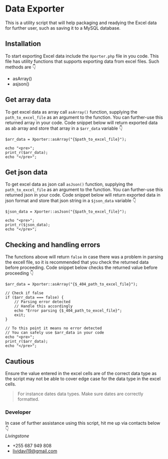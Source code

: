 # Data Exporter
This is a utility script that will help packaging and readying the Excel data for further user, such as saving it to a MySQL database.

## Installation
To start exporting Excel data include the `Xporter.php` file in you code. This file has utility functions that supports exporting data from excel files. Such methods are :point_down:
- asArray()
- asjson()

## Get array data
To get excel data as array call `asArray()` function, supplying the `path_to_excel_file` as an argument to the function. You can further-use this returned array in your code. Code snippet below will return exported data as ab array and store that array in a `$arr_data` variable :point_down:
```
$arr_data = Xporter::asArray("{$path_to_excel_file}");

echo "<pre>";
print_r($arr_data);
echo "</pre>";
```

## Get json data
To get excel data as json call `asJson()` function, supplying the `path_to_excel_file` as an argument to the function. You can further-use this returned json in your code. Code snippet below will return exported data in json format and store that json string in a `$json_data` variable :point_down:
```
$json_data = Xporter::asJson("{$path_to_excel_file}");

echo "<pre>";
print_r($json_data);
echo "</pre>";
```

## Checking and handling errors
The functions above will return `false` in case there was a problem in parsing the excell file, so it is recommended that you check the returned data before proceeding. Code snippet below checks the returned value before proceeding :point_down:
```
$arr_data = Xporter::asArray("{$_404_path_to_excel_file}");

// Check if false
if ($arr_data === false) {
	// Parsing error detected
	// Handle this accordingly
	echo "Error parsing {$_404_path_to_excel_file}";
	exit;
}

// To this point it means no error detected
// You can safely use $arr_data in your code
echo "<pre>";
print_r($arr_data);
echo "</pre>";
```

## Cautious
Ensure the value entered in the excel cells are of the correct data type as the script may not be able to cover edge case for the data type in the excel cells.
> For instance dates data types.
> Make sure dates are correctly formatted.

### Developer
In case of further assistance using this script, hit me up via contacts below :point_down:  
*Livingstone*
- +255 687 949 808
- lividavi19@gmail.com